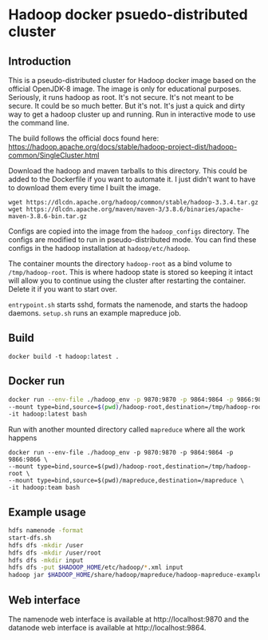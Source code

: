 # Hadoop docker psuedo-distributed cluster

## Introduction
This is a pseudo-distributed cluster for Hadoop docker image based on the official OpenJDK-8 image. The image is only for educational purposes. Seriously, it runs hadoop as root. It's not secure. It's not meant to be secure. It could be so much better. But it's not. It's just a quick and dirty way to get a hadoop cluster up and running. Run in interactive mode to use the command line.

The build follows the official docs found here:
https://hadoop.apache.org/docs/stable/hadoop-project-dist/hadoop-common/SingleCluster.html

Download the hadoop and maven tarballs to this directory. This could be added to the Dockerfile if you want to automate it. I just didn't want to have to download them every time I built the image.
```
wget https://dlcdn.apache.org/hadoop/common/stable/hadoop-3.3.4.tar.gz
wget https://dlcdn.apache.org/maven/maven-3/3.8.6/binaries/apache-maven-3.8.6-bin.tar.gz
```

Configs are copied into the image from the `hadoop_configs` directory. The configs are modified to run in pseudo-distributed mode. You can find these configs in the hadoop installation at `hadoop/etc/hadoop`.

The container mounts the directory `hadoop-root` as a bind volume to `/tmp/hadoop-root`. This is where hadoop state is stored so keeping it intact will allow you to continue using the cluster after restarting the container. Delete it if you want to start over.

`entrypoint.sh` starts sshd, formats the namenode, and starts the hadoop daemons. `setup.sh` runs an example mapreduce job.

## Build
```
docker build -t hadoop:latest .
```
## Docker run

```bash
docker run --env-file ./hadoop_env -p 9870:9870 -p 9864:9864 -p 9866:9866 \
--mount type=bind,source=$(pwd)/hadoop-root,destination=/tmp/hadoop-root \
-it hadoop:latest bash
```

Run with another mounted directory called `mapreduce` where all the work happens 
```
docker run --env-file ./hadoop_env -p 9870:9870 -p 9864:9864 -p 9866:9866 \
--mount type=bind,source=$(pwd)/hadoop-root,destination=/tmp/hadoop-root \
--mount type=bind,source=$(pwd)/mapreduce,destination=/mapreduce \
-it hadoop:team bash
```

## Example usage

```bash
hdfs namenode -format
start-dfs.sh
hdfs dfs -mkdir /user
hdfs dfs -mkdir /user/root
hdfs dfs -mkdir input
hdfs dfs -put $HADOOP_HOME/etc/hadoop/*.xml input
hadoop jar $HADOOP_HOME/share/hadoop/mapreduce/hadoop-mapreduce-examples-3.3.4.jar grep input output 'dfs[a-z.]+'
```

## Web interface
The namenode web interface is available at http://localhost:9870 and the datanode web interface is available at http://localhost:9864.
